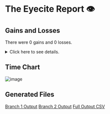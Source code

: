 # The Eyecite Report :eye:



Gains and Losses
---------
There were 0 gains and 0 losses.

<details>
<summary>Click here to see details.</summary>

|     id     |  Gain  |  Loss  |
| ---------- | ------ | ------ |


</details>



Time Chart
---------

![image](https://raw.githubusercontent.com/freelawproject/reporters-db/artifacts/141/results/chart.png)


Generated Files
---------

[Branch 1 Output](https://raw.githubusercontent.com/freelawproject/reporters-db/artifacts/141/results/original.json)
[Branch 2 Output](https://raw.githubusercontent.com/freelawproject/reporters-db/artifacts/141/results/update.json)
[Full Output CSV ](https://raw.githubusercontent.com/freelawproject/reporters-db/artifacts/141/results/output.csv)
